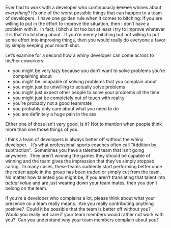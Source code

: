 <p>Ever had to work with a developer who continuously <strike>bitches</strike> whines about <em>everything</em>? It’s one of the worst possible things that can happen to a team of developers.&#160; I have one golden rule when it comes to bitching: if you are willing to put in the effort to improve the situation, then i don’t have a problem with it.&#160; In fact, i bitch a lot too but at least i try to improve whatever it is that i’m bitching about.&#160; If you’re merely bitching but not willing to put some effort into improving things, then you would really do everyone a favor by simply keeping your mouth shut.</p>  <p>Let’s examine for a second how a whiny developer can come across to his/her coworkers:</p>  <ul>   <li>you might be very lazy because you don’t want to solve problems you’re complaining about</li>    <li>you might be incapable of solving problems that you complain about</li>    <li>you might just be unwilling to actually solve problems</li>    <li>you might just expect other people to solve your problems all the time</li>    <li>you might just be completely out of touch with reality</li>    <li>you’re probably not a good teammate</li>    <li>you probably only care about what <em>you</em> need to do</li>    <li>you are definitely a huge pain in the ass</li> </ul>  <p>Either one of those isn’t very good, is it? Not to mention when people think more than one those things of you.</p>  <p>I think a team of developers is always better off without the whiny developer.&#160;&#160; It’s what professional sports coaches often call “Addition by subtraction”.&#160; Sometimes you have a talented team that isn’t going anywhere.&#160; They aren’t winning the games they should be capable of winning and the team gives the impression that they’ve simply stopped caring.&#160; In many cases, these teams suddenly start performing better once the rotten apple in the group has been traded or simply cut from the team.&#160; No matter how talented you might be, if you aren’t translating that talent into <em>actual value</em> and are just wearing down your team mates, then you don’t belong on the team.</p>  <p>If you’re a developer who complains a lot, please think about what your presence on a team really means.&#160; Are you really contributing anything positive?&#160; Could it be possible that the team is better off without you?&#160; Would you really not care if your team members would rather not work with you?&#160; Can you understand why your team members complain about <em>you</em>?</p>